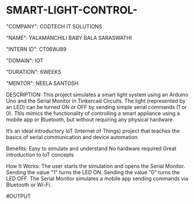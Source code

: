 # SMART-LIGHT-CONTROL-

"COMPANY": CODTECH IT SOLUTIONS

"NAME": YALAMANCHILI BABY BALA SARASWATHI

"INTERN ID": CT06WJ89

"DOMAIN": IOT

"DURATION": 6WEEKS

"MENTOR": NEELA SANTOSH

DESCRIPTION:
  This project simulates a smart light system using an Arduino Uno and the Serial Monitor in Tinkercad Circuits. The light (represented by an LED) can be turned ON or OFF by sending simple serial commands (1 or 0). This mimics the functionality of controlling a smart appliance using a mobile app or Bluetooth, but without requiring any physical hardware.

It’s an ideal introductory IoT (Internet of Things) project that teaches the basics of serial communication and device automation.

Benefits: Easy to simulate and understand No hardware required Great introduction to IoT concepts

How It Works: The user starts the simulation and opens the Serial Monitor. Sending the value "1" turns the LED ON. Sending the value "0" turns the LED OFF. The Serial Monitor simulates a mobile app sending commands via Bluetooth or Wi-Fi.

#OUTPUT
